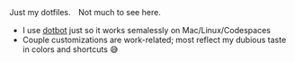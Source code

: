 Just my dotfiles.　Not much to see here.

- I use [dotbot](https://github.com/anishathalye/dotbot) just so it works semalessly on Mac/Linux/Codespaces
- Couple customizations are work-related; most reflect my dubious taste in colors and shortcuts 😅